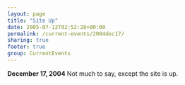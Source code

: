 ```yaml
---
layout: page
title: "Site Up"
date: 2005-07-12T02:52:28+00:00
permalink: /current-events/2004dec17/
sharing: true
footer: true
group: CurrentEvents
---
```




**December 17, 2004** Not much to say, except the site is up.
